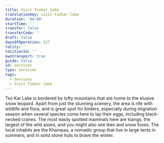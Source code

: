 ```yaml
---
title: Visit Tsokar lake
translationKey: visit-tsokar-lake
duration: '04:00'
startTime: ''
transfer: false
transferCode: ''
draft: false
daysOfOperation: 127
toCity: ''
toCitiesId: ''
owntransport: true
guide: false
id: services
type: services
tags:
  - Services
  - Visit Tsokar lake
---
```

Tso Kar Lake is bordered by lofty mountains that are home to the elusive snow leopard. Apart from just the stunning scenery, the area is rife with wildlife and flora, and is great spot for birders, especially during migration season when several species come here to lay their eggs, including black-necked cranes. The most easily spotted mammals here are kiangs, the largest of the wild asses, and you might also see ibex and snow foxes. The local inhabits are the Khampas, a nomadic group that live in large tents in summers, and in solid stone huts to brave the winter.